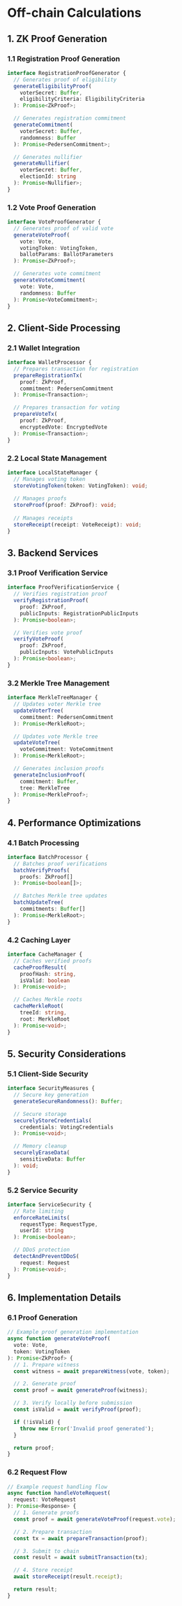 # Off-chain Calculations

## 1. ZK Proof Generation

### 1.1 Registration Proof Generation
```typescript
interface RegistrationProofGenerator {
  // Generates proof of eligibility
  generateEligibilityProof(
    voterSecret: Buffer,
    eligibilityCriteria: EligibilityCriteria
  ): Promise<ZkProof>;

  // Generates registration commitment
  generateCommitment(
    voterSecret: Buffer,
    randomness: Buffer
  ): Promise<PedersenCommitment>;

  // Generates nullifier
  generateNullifier(
    voterSecret: Buffer,
    electionId: string
  ): Promise<Nullifier>;
}
```

### 1.2 Vote Proof Generation
```typescript
interface VoteProofGenerator {
  // Generates proof of valid vote
  generateVoteProof(
    vote: Vote,
    votingToken: VotingToken,
    ballotParams: BallotParameters
  ): Promise<ZkProof>;

  // Generates vote commitment
  generateVoteCommitment(
    vote: Vote,
    randomness: Buffer
  ): Promise<VoteCommitment>;
}
```

## 2. Client-Side Processing

### 2.1 Wallet Integration
```typescript
interface WalletProcessor {
  // Prepares transaction for registration
  prepareRegistrationTx(
    proof: ZkProof,
    commitment: PedersenCommitment
  ): Promise<Transaction>;

  // Prepares transaction for voting
  prepareVoteTx(
    proof: ZkProof,
    encryptedVote: EncryptedVote
  ): Promise<Transaction>;
}
```

### 2.2 Local State Management
```typescript
interface LocalStateManager {
  // Manages voting token
  storeVotingToken(token: VotingToken): void;
  
  // Manages proofs
  storeProof(proof: ZkProof): void;
  
  // Manages receipts
  storeReceipt(receipt: VoteReceipt): void;
}
```

## 3. Backend Services

### 3.1 Proof Verification Service
```typescript
interface ProofVerificationService {
  // Verifies registration proof
  verifyRegistrationProof(
    proof: ZkProof,
    publicInputs: RegistrationPublicInputs
  ): Promise<boolean>;

  // Verifies vote proof
  verifyVoteProof(
    proof: ZkProof,
    publicInputs: VotePublicInputs
  ): Promise<boolean>;
}
```

### 3.2 Merkle Tree Management
```typescript
interface MerkleTreeManager {
  // Updates voter Merkle tree
  updateVoterTree(
    commitment: PedersenCommitment
  ): Promise<MerkleRoot>;

  // Updates vote Merkle tree
  updateVoteTree(
    voteCommitment: VoteCommitment
  ): Promise<MerkleRoot>;

  // Generates inclusion proofs
  generateInclusionProof(
    commitment: Buffer,
    tree: MerkleTree
  ): Promise<MerkleProof>;
}
```

## 4. Performance Optimizations

### 4.1 Batch Processing
```typescript
interface BatchProcessor {
  // Batches proof verifications
  batchVerifyProofs(
    proofs: ZkProof[]
  ): Promise<boolean[]>;

  // Batches Merkle tree updates
  batchUpdateTree(
    commitments: Buffer[]
  ): Promise<MerkleRoot>;
}
```

### 4.2 Caching Layer
```typescript
interface CacheManager {
  // Caches verified proofs
  cacheProofResult(
    proofHash: string,
    isValid: boolean
  ): Promise<void>;

  // Caches Merkle roots
  cacheMerkleRoot(
    treeId: string,
    root: MerkleRoot
  ): Promise<void>;
}
```

## 5. Security Considerations

### 5.1 Client-Side Security
```typescript
interface SecurityMeasures {
  // Secure key generation
  generateSecureRandomness(): Buffer;

  // Secure storage
  securelyStoreCredentials(
    credentials: VotingCredentials
  ): Promise<void>;

  // Memory cleanup
  securelyEraseData(
    sensitiveData: Buffer
  ): void;
}
```

### 5.2 Service Security
```typescript
interface ServiceSecurity {
  // Rate limiting
  enforceRateLimits(
    requestType: RequestType,
    userId: string
  ): Promise<boolean>;

  // DDoS protection
  detectAndPreventDDoS(
    request: Request
  ): Promise<void>;
}
```

## 6. Implementation Details

### 6.1 Proof Generation
```typescript
// Example proof generation implementation
async function generateVoteProof(
  vote: Vote,
  token: VotingToken
): Promise<ZkProof> {
  // 1. Prepare witness
  const witness = await prepareWitness(vote, token);

  // 2. Generate proof
  const proof = await generateProof(witness);

  // 3. Verify locally before submission
  const isValid = await verifyProof(proof);

  if (!isValid) {
    throw new Error('Invalid proof generated');
  }

  return proof;
}
```

### 6.2 Request Flow
```typescript
// Example request handling flow
async function handleVoteRequest(
  request: VoteRequest
): Promise<Response> {
  // 1. Generate proofs
  const proof = await generateVoteProof(request.vote);

  // 2. Prepare transaction
  const tx = await prepareTransaction(proof);

  // 3. Submit to chain
  const result = await submitTransaction(tx);

  // 4. Store receipt
  await storeReceipt(result.receipt);

  return result;
}
```

